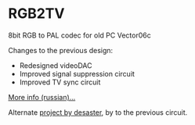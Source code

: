 # RGB2TV
8bit RGB to PAL codec for old PC Vector06c

Changes to the previous design:
* Redesigned videoDAC
* Improved signal suppression circuit
* Improved TV sync circuit

[More info (russian)...](https://zx-pk.ru/threads/8739-vektor-06ts-videovykhod-podklyuchenie-k-tv.html?p=1138143&viewfull=1#post1138143)

Alternate [project by desaster](https://github.com/desaster/vector06c-rgb2tv.git), by to the previous circuit.
